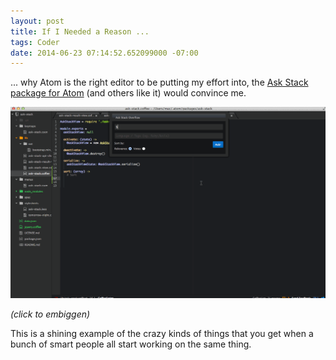 ```yaml
---
layout: post
title: If I Needed a Reason ...
tags: Coder
date: 2014-06-23 07:14:52.652099000 -07:00
---
```


... why Atom is the right editor to be putting my effort into, the [Ask Stack package for Atom](https://atom.io/packages/ask-stack) (and others like it) would convince me.

![Ask Stack Screencap](/images/ask-stack.gif)

*(click to embiggen)*

This is a shining example of the crazy kinds of things that you get when a bunch of smart people all start working on the same thing.
